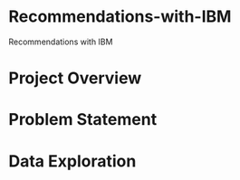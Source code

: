 # Recommendations-with-IBM
Recommendations with IBM

# Project Overview


# Problem Statement


# Data Exploration
